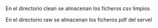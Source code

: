 En el directorio clean se almacenan los ficheros csv limpios

En el directorio raw se almacenan los ficheros pdf del servel